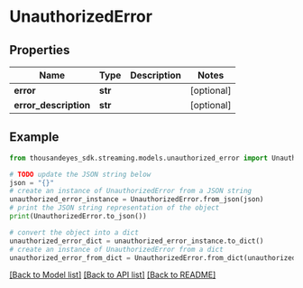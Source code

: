 # UnauthorizedError


## Properties

Name | Type | Description | Notes
------------ | ------------- | ------------- | -------------
**error** | **str** |  | [optional] 
**error_description** | **str** |  | [optional] 

## Example

```python
from thousandeyes_sdk.streaming.models.unauthorized_error import UnauthorizedError

# TODO update the JSON string below
json = "{}"
# create an instance of UnauthorizedError from a JSON string
unauthorized_error_instance = UnauthorizedError.from_json(json)
# print the JSON string representation of the object
print(UnauthorizedError.to_json())

# convert the object into a dict
unauthorized_error_dict = unauthorized_error_instance.to_dict()
# create an instance of UnauthorizedError from a dict
unauthorized_error_from_dict = UnauthorizedError.from_dict(unauthorized_error_dict)
```
[[Back to Model list]](../README.md#documentation-for-models) [[Back to API list]](../README.md#documentation-for-api-endpoints) [[Back to README]](../README.md)


